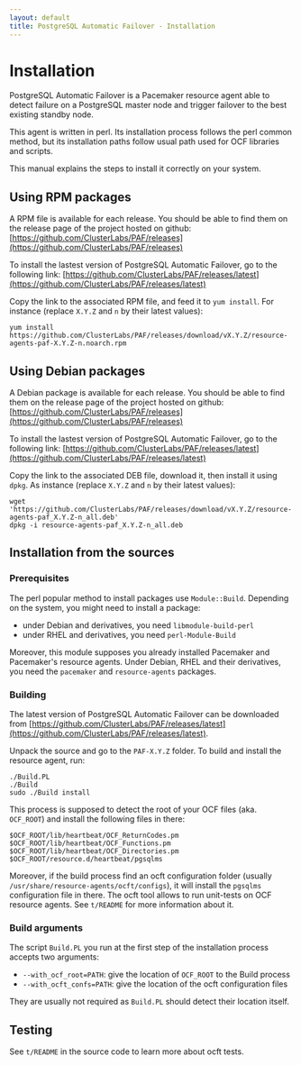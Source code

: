 ```yaml
---
layout: default
title: PostgreSQL Automatic Failover - Installation
---
```


# Installation


PostgreSQL Automatic Failover is a Pacemaker resource agent able to detect
failure on a PostgreSQL master node and trigger failover to the best existing
standby node.

This agent is written in perl. Its installation process follows the perl common
method, but its installation paths follow usual path used for OCF libraries and
scripts.

This manual explains the steps to install it correctly on your system.


## Using RPM packages

A RPM file is available for each release. You should be able to find them on the
release page of the project hosted on github:
[https://github.com/ClusterLabs/PAF/releases](https://github.com/ClusterLabs/PAF/releases)

To install the lastest version of PostgreSQL Automatic Failover, go to the
following link:
[https://github.com/ClusterLabs/PAF/releases/latest](https://github.com/ClusterLabs/PAF/releases/latest)

Copy the link to the associated RPM file, and feed it to `yum install`. For
instance (replace `X.Y.Z` and `n` by their latest values):

```
yum install https://github.com/ClusterLabs/PAF/releases/download/vX.Y.Z/resource-agents-paf-X.Y.Z-n.noarch.rpm
```

## Using Debian packages

A Debian package is available for each release. You should be able to find them
on the release page of the project hosted on github:
[https://github.com/ClusterLabs/PAF/releases](https://github.com/ClusterLabs/PAF/releases)

To install the lastest version of PostgreSQL Automatic Failover, go to the
following link:
[https://github.com/ClusterLabs/PAF/releases/latest](https://github.com/ClusterLabs/PAF/releases/latest)

Copy the link to the associated DEB file, download it, then install it
using `dpkg`. As instance (replace `X.Y.Z` and `n` by their latest values):

```
wget 'https://github.com/ClusterLabs/PAF/releases/download/vX.Y.Z/resource-agents-paf_X.Y.Z-n_all.deb'
dpkg -i resource-agents-paf_X.Y.Z-n_all.deb
```

## Installation from the sources

### Prerequisites

The perl popular method to install packages use `Module::Build`. Depending on the
system, you might need to install a package:

  * under Debian and derivatives, you need `libmodule-build-perl`
  * under RHEL and derivatives, you need `perl-Module-Build`

Moreover, this module supposes you already installed Pacemaker and Pacemaker's
resource agents. Under Debian, RHEL and their derivatives, you need the
`pacemaker` and `resource-agents` packages.


### Building

The latest version of PostgreSQL Automatic Failover can be downloaded from
[https://github.com/ClusterLabs/PAF/releases/latest](https://github.com/ClusterLabs/PAF/releases/latest).

Unpack the source and go to the `PAF-X.Y.Z` folder. To build and install the
resource agent, run:

```
./Build.PL
./Build
sudo ./Build install
```

This process is supposed to detect the root of your OCF files (aka. `OCF_ROOT`)
and install the following files in there:

```
$OCF_ROOT/lib/heartbeat/OCF_ReturnCodes.pm
$OCF_ROOT/lib/heartbeat/OCF_Functions.pm
$OCF_ROOT/lib/heartbeat/OCF_Directories.pm
$OCF_ROOT/resource.d/heartbeat/pgsqlms
```

Moreover, if the build process find an ocft configuration folder (usually
`/usr/share/resource-agents/ocft/configs`), it will install the `pgsqlms`
configuration file in there. The ocft tool allows to run unit-tests on OCF
resource agents. See `t/README` for more information about it.

### Build arguments

The script `Build.PL` you run at the first step of the installation process
accepts two arguments:

  * `--with_ocf_root=PATH`: give the location of `OCF_ROOT` to the Build process
  * `--with_ocft_confs=PATH`: give the location of the ocft configuration files

They are usually not required as `Build.PL` should detect their location itself.

## Testing

See `t/README` in the source code to learn more about ocft tests.
